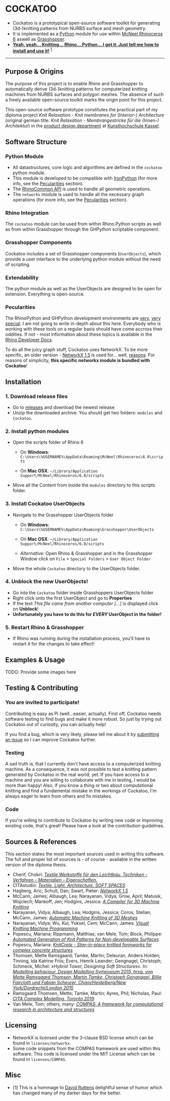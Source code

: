 # COCKATOO

- Cockatoo is a prototypical open-source software toolkit for generating (3d-)knitting patterns from NURBS surface and mesh geometry.
- It is implemented as a [Python](https://www.python.org/) module for use within [McNeel Rhinoceros 6](https://www.rhino3d.com/) aswell as [Grasshopper](https://www.rhino3d.com/6/new/grasshopper).
- **[Yeah, yeah... Knitting... Rhino... Python... I get it. Just tell me how to install and use it!](#installation)** <sup>[1](#misc)</sup>

---

## Purpose & Origins

The purpose of this project is to enable Rhino and Grasshopper to automatically derive (3d-)knitting patterns for computerized knitting machines from NURBS surfaces and polygon meshes. The absence of such a freely available open-source toolkit marks the origin point for this project.

This open-source software prototype constitutes the practical part of my diploma project *Knit Relaxation - Knit membranes for (Interior-) Architecture* (original german title: *Knit Relaxation - Membrangestricke für die (Innen-) Architektur*) in the [product design department](https://produktdesignkassel.de/) at [Kunsthochschule Kassel](https://www.kunsthochschulekassel.de/).

## Software Structure

### Python Module
- All datastructures, core logic and algorithms are defined in the `cockatoo` python module.
- This module is developed to be compatible with [IronPython](https://ironpython.net/) (for more info, see the [Pecularities](#pecularities) section).
- The [RhinoCommon API](https://developer.rhino3d.com/guides/rhinocommon/what-is-rhinocommon/) is used to handle all geometric operations.
- The `networkx` module is used to handle all the necessary graph operations (for more info, see the [Pecularities](#pecularities) section).

### Rhino Integration
The `cockatoo` module can be used from within Rhino.Python scripts as well as from within Grasshopper through the GHPython scriptable component.

### Grasshopper Components
Cockatoo includes a set of Grasshopper components (`UserObjects`), which provide a user interface to the underlying python module without the need of scripting.

### Extendability
The python module as well as the UserObjects are designed to be open for extension. Everything is open-source.

### Pecularities

The RhinoPython and GHPython development environments are [very](https://developer.rhino3d.com/guides/rhinopython/what-is-rhinopython/), [very](https://developer.rhino3d.com/guides/rhinopython/ghpython-component/) [special](https://developer.rhino3d.com/guides/rhinopython/python-reference/). I am not going to write in-depth about this here. Everybody who is working with these tools on a regular basis should have come accross their oddities. If not - most information about these topics is available in the [Rhino Developer Docs](https://developer.rhino3d.com/).

To do all the juicy graph stuff, Cockatoo uses NetworkX. To be more specific, an older version - [NetworkX 1.5](https://networkx.github.io/documentation/networkx-1.5/) is used for... well, [reasons](https://www.grasshopper3d.com/forum/topics/ghpython-ironpython-engine-frames). For reasons of simplicity, **this specific networkx module is bundled with Cockatoo**!

## Installation

### 1. Download release files

- Go to [releases](https://github.com/fstwn/cockatoo/releases) and download the newest release
- Unzip the downloaded archive. You should get two folders: `modules` and `Cockatoo`.

### 2. Install python modules

- Open the scripts folder of Rhino 6
  - On **Windows**:
  `C:\Users\%USERNAME%\AppData\Roaming\McNeel\Rhinoceros\6.0\scripts`

  - On **Mac OSX**:
  `~/Library/Application Support/McNeel/Rhinoceros/6.0/scripts`
- Move all the Content from inside the `modules` directory to this scripts folder.

### 3. Install Cockatoo UserObjects

- Navigate to the Grasshopper UserObjects folder
  - On **Windows**:
  `C:\Users\%USERNAME%\AppData\Roaming\Grasshopper\UserObjects`

  - On **Mac OSX**:
  `~/Library/Application Support/McNeel/Rhinoceros/6.0/scripts`

  - *Alternative:* Open Rhino & Grasshopper and in the Grasshopper Window click on
  `File` > `Special Folders` > `User Object Folder`

- Move the whole `Cockatoo` directory to the UserObjects folder.

### 4. Unblock the new UserObjects!

- Go into the `Cockatoo` folder inside Grasshoppers UserObjects folder
- Right click onto the first UserObject and go to **Properties**
- If the text *This file came from another computer [...]* is displayed click on **Unblock**!
- **Unfortunately you have to do this for _EVERY_ UserObject in the folder!**

### 5. Restart Rhino & Grasshopper

- If Rhino was running during the installation process, you'll have to restart it for the changes to take effect!

## Examples & Usage

TODO: Provide some images here

## Testing & Contributing

### You are invited to participate!

Contributing is easy as Pi (well...easier, actually). First off, Cockatoo needs software testing to find bugs and make it more robust. So just by trying out Cockatoo out of curiosity, you can actually help!

If you find a bug, which is very likely, please tell me about it by [submitting an issue](https://github.com/fstwn/cockatoo/issues/) so I can improve Cockatoo further.

### Testing
A sad truth is, that I currently don't have access to a computerized knitting machine. As a consequence, it was not possible to test a knitting pattern generated by Cockatoo in the real world, yet. If you have access to a machine and you are willing to collaborate with me in testing, I would be more than happy! Also, if you know a thing or two about computational knitting and find a fundamental mistake in the workings of Cockatoo, I'm always eager to learn from others and fix mistakes.

### Code
If you're willing to contribute to Cockatoo by writing new code or improving existing code, that's great! Please have a look at the contribution guidelines.

## Sources & References

This section states the most important sources used in writing this software. The full and proper list of sources is - of course - available in the written version of the diploma thesis.

- Cherif, Chokri: *[Textile Werkstoffe für den Leichtbau. Techniken - Verfahren - Materialien - Eigenschaften.](https://link.springer.com/book/10.1007/978-3-642-17992-1)*
- CITAstudio: *[Textile. Light. Architecture. SOFT SPACES](https://issuu.com/cita_copenhagen/docs/catalogue)*
- Hagberg, Aric; Schult, Dan; Swart, Pieter: *[NetworkX 1.5](https://networkx.github.io/documentation/networkx-1.5/_downloads/networkx_reference.pdf)*
- McCann, James; Albaugh, Lea; Narayanan, Vidya; Grow, April; Matusik, Wojciech; Mankoff, Jen; Hodgins, Jessica: *[A Compiler for 3D Machine Knitting](https://la.disneyresearch.com/publication/machine-knitting-compiler/)*
- Narayanan, Vidya; Albaugh, Lea; Hodgins, Jessica; Coros, Stelian; McCann, James: *[Automatic Machine Knitting of 3D Meshes](https://textiles-lab.github.io/publications/2018-autoknit/)*
- Narayanan, Vidya; Wu, Kui; Yuksel, Cem; McCann, James: *[Visual Knitting Machine Programming](https://textiles-lab.github.io/publications/2019-visualknit/)*
- Popescu, Mariana; Rippmann, Matthias; van Mele, Tom; Block, Philippe: *[Automated Generation of Knit Patterns for Non-developable Surfaces](https://block.arch.ethz.ch/brg/files/POPESCU_DMSP-2017_automated-generation-knit-patterns_1505737906.pdf)*
- Popescu, Mariana: *[KnitCrete - Stay-in-place knitted formworks for complex concrete structures](https://block.arch.ethz.ch/brg/files/POPESCU_2019_ETHZ_PhD_KnitCrete-Stay-in-place-knitted-fabric-formwork-for-complex-concrete-structures_small_1586266206.pdf)*
- Thomsen, Mette Ramsgaard; Tamke, Martin; Deleuran, Anders Holden; Tinning, Ida Katrine Friis; Evers, Henrik Leander; Gengnagel, Christoph; Schmeck, Michel: *»Hybrid Tower, Designing Soft Structures«.* In: *[Modelling behaviour. Design Modelling Symposium 2015, hrsg. von Mette Ramsgaard Thomsen, Martin Tamke, Christoph Gengnagel, Billie Faircloth und Fabian Scheurer. Cham/Heidelberg/New York/Dordrecht/London 2015](https://doi.org/10.1007/978-3-319-24208-8_8)*
- Ramsgaard Thomsen, Mette; Tamke, Martin; Ayres, Phil; Nicholas, Paul: *[CITA Complex Modelling, Toronto 2019](https://issuu.com/cita_copenhagen/docs/20190823_cita_complex_modellingshor_27ae721ee28ba3)*
- Van Mele, Tom; others, many: *[COMPAS: A framework for computational research in architecture and structures](https://compas-dev.github.io/)*

## Licensing

- NetworkX is licensed under the 3-clause BSD license which can be found in `licenses/networkx`.
- Some code snippets from the COMPAS framework are used within this software. This code is licensed under the MIT License which can be found in `licenses/COMPAS`.

## Misc

- [1] This is a hommage to [David Ruttens](https://ieatbugsforbreakfast.wordpress.com/) delightful sense of humor which has changed many of my darker days for the better.
